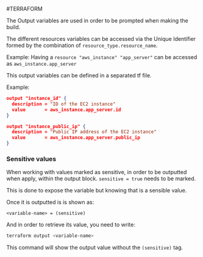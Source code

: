 #TERRAFORM 

The Output variables are used in order to be prompted when making the build. 

The different resources variables can be accessed via the Unique Identifier formed by the combination of `resource_type.resource_name`. 

Example: 
	Having  a `resource "aws_instance" "app_server"` can be accessed as `aws_instance.app_server` 

This output variables can be defined in a separated tf file. 

Example: 

```json
output "instance_id" {
  description = "ID of the EC2 instance"
  value       = aws_instance.app_server.id
}

output "instance_public_ip" {
  description = "Public IP address of the EC2 instance"
  value       = aws_instance.app_server.public_ip
}
```


### Sensitive values

When working with values marked as sensitive, in order to be outputted when apply, within the output block. `sensitive = true` needs to be marked. 

This is done to expose the variable but knowing that is a sensible value. 

Once it is outputted is is shown as: 
```
<variable-name> = (sensitive)
```

And in order to retrieve its value, you need to write: 
```bash
terraform output <variable-name>
```

This command will show the output value without the `(sensitive)` tag. 